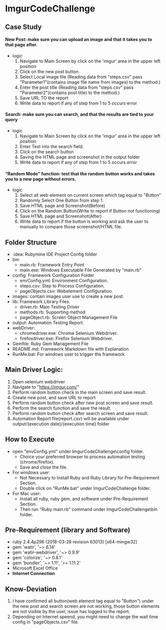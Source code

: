 # ImgurCodeChallenge

## Case Study

#### New Post: make sure you can upload an image and that it takes you to that page after.
* logic
    1. Navigate to Main Screen by click on the 'imgur' area in the upper left position 
    2. Click on the new post button
    3. Select Local image file (Reading data from "steps.csv" pass "Parameter1"(contains image file name from images) to the method.)
    4. Enter the post title (Reading data from "steps.csv" pass "Parameter2"(contains post title) to the method.)
    5. Save URL TO the report
    6. Write data to report if any of step from 1 to 5 occurs error
#### Search: make sure you can search, and that the results are tied to your query
* logic
    1. Navigate to Main Screen by click on the 'imgur' area in the upper left position 
    2. Enter Text into the search field.
    3. Click on the search button
    4. Saving the HTML page and screenshot in the output folder
    5. Write data to report if any of step from 1 to 5 occurs error
#### “Random Mode” function: test that the random button works and takes you to a new page without errors.
* logic
    1. Select all web element on current screen which tag equal to "Button"
    2. Randomly Select One Button from step 1.
    3. Save HTML page and Screenshot(Before) 
    4. Click on the Random Button(Write to report if Button not functioning)
    5. Save HTML page and Screenshot(After)
    6. Write data to report if the button is working and ask the user to manually to compare those screenshot/HTML file.

## Folder Structure
* .idea: Rubymine IDE Project Config folder
* bin:
  * main.rb: Framework Entry Point
  * main.exe: Windows Executable File Generated by "main.rb"
* config: Framework Configuration Folder
  * envConfig.yml: Environment Configuration.
  * steps.csv: Step to Process Configuration.
  * pageObjects.csv: Webelement Configuration.
* images: contain images user use to create a new post.
* lib: Framework Library Files.
  * driver.rb: Main Testing Driver
  * methods.rb: Supporting method
  * pageObject.rb: Screen Object Management File
* output: Automation Testing Report.
* webDriver:
  * chromedriver.exe: Chrome Selenium Webdriver.
  * firefoxdriver.exe: Firefox Selenium Webdriver.
* Gemfile: Ruby Gem Management File
* README.md: Framework Markdown file with Explanation
* RunMe.bat: For windows user to trigger the framework.

## Main Driver Logic:
  1. Open selenium webdriver
  2. Navigate to "https://imgur.com/"
  3. Perform random button check in the main screen and save result.
  4. Create new post, and save URL to report
  5. Perform random button check after new post screen and save result.
  6. Perform the search function and save the result.
  7. Perform random button check after search screen and save result.
  8. Automation Report file(report.csv) will be available under output/{execution date}/{execution time} folder


## How to Execute
* open "envConfig.yml" under ImgurCodeChallenge\config folder.
   * Choice your preferred browser to process automation testing (chrome/firefox).
   * Save and close the file.
* For windows user:
  * Not Necessary to Install Ruby and Ruby Library for Pre-Requirement Section.
  * Double click on "RunMe.bat" under ImgurCodeChallenge folder.
* For Mac user:
  * Install all ruby, ruby gem, and software under Pre-Requirement Section.
  * Then run "Ruby main.rb" command under ImgurCodeChallenge\bin folder.

## Pre-Requirement (library and Software)
* ruby 2.4.4p296 (2018-03-28 revision 63013) [x64-mingw32]
* gem 'watir', '~> 6.14'
* gem 'watir-webdriver', '~> 0.9.9'
* gem 'colorize', '~> 0.8.1'
* gem 'bundler', '~> 1.11', '>= 1.11.2'
* Microsoft Excel Office
* **Internet Connection**


## Know-Deviation
1. I have confirmed all button(web element tag equal to "Button") under the new post and search screen are not working, those button elements are not visible by the user, issue has logged to the report.
2. Depending on Internet speend, you might need to change the wait time config in "pageObjects.csv" file.